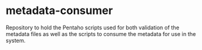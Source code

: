 # metadata-consumer
Repository to hold the Pentaho scripts used for both validation of the metadata files as well as the scripts to consume the metadata for use in the system.

